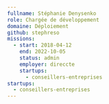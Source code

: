 ```yaml
---
fullname: Stéphanie Denysenko
role: Chargée de développement
domaine: Déploiement
github: stephreso
missions:
  - start: 2018-04-12
    end: 2022-10-05
    status: admin
    employer: direccte
    startups:
      - conseillers-entreprises
startups:
  - conseillers-entreprises
---
```

